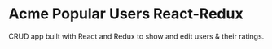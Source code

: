 # Acme Popular Users React-Redux

CRUD app built with React and Redux to show and edit users & their ratings.
